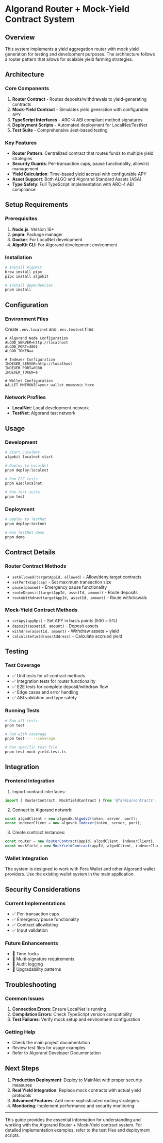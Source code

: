 # Algorand Router + Mock-Yield Contract System

## Overview

This system implements a yield aggregation router with mock yield generation for testing and development purposes. The architecture follows a router pattern that allows for scalable yield farming strategies.

## Architecture

### Core Components

1. **Router Contract** - Routes deposits/withdrawals to yield-generating contracts
2. **Mock-Yield Contract** - Simulates yield generation with configurable APY
3. **TypeScript Interfaces** - ARC-4 ABI compliant method signatures
4. **Deployment Scripts** - Automated deployment for LocalNet/TestNet
5. **Test Suite** - Comprehensive Jest-based testing

### Key Features

- **Router Pattern**: Centralized contract that routes funds to multiple yield strategies
- **Security Guards**: Per-transaction caps, pause functionality, allowlist management
- **Yield Calculation**: Time-based yield accrual with configurable APY
- **Asset Support**: Both ALGO and Algorand Standard Assets (ASA)
- **Type Safety**: Full TypeScript implementation with ARC-4 ABI compliance

## Setup Requirements

### Prerequisites

1. **Node.js**: Version 16+
2. **pnpm**: Package manager
3. **Docker**: For LocalNet development
4. **AlgoKit CLI**: For Algorand development environment

### Installation

```bash
# Install AlgoKit
brew install pipx
pipx install algokit

# Install dependencies
pnpm install
```

## Configuration

### Environment Files

Create `.env.localnet` and `.env.testnet` files:

```env
# Algorand Node Configuration
ALGOD_SERVER=http://localhost
ALGOD_PORT=4001
ALGOD_TOKEN=a

# Indexer Configuration
INDEXER_SERVER=http://localhost
INDEXER_PORT=8980
INDEXER_TOKEN=a

# Wallet Configuration
WALLET_MNEMONIC=your_wallet_mnemonic_here
```

### Network Profiles

- **LocalNet**: Local development network
- **TestNet**: Algorand test network

## Usage

### Development

```bash
# Start LocalNet
algokit localnet start

# Deploy to LocalNet
pnpm deploy:localnet

# Run E2E tests
pnpm e2e:localnet

# Run test suite
pnpm test
```

### Deployment

```bash
# Deploy to TestNet
pnpm deploy:testnet

# Run TestNet demo
pnpm demo
```

## Contract Details

### Router Contract Methods

- `setAllowed(targetAppId, allowed)` - Allow/deny target contracts
- `setPerTxCap(cap)` - Set maximum transaction size
- `pause(paused)` - Emergency pause functionality
- `routeDeposit(targetAppId, assetId, amount)` - Route deposits
- `routeWithdraw(targetAppId, assetId, amount)` - Route withdrawals

### Mock-Yield Contract Methods

- `setApy(apyBps)` - Set APY in basis points (500 = 5%)
- `deposit(assetId, amount)` - Deposit assets
- `withdraw(assetId, amount)` - Withdraw assets + yield
- `calculateYield(userAddress)` - Calculate accrued yield

## Testing

### Test Coverage

- ✅ Unit tests for all contract methods
- ✅ Integration tests for router functionality
- ✅ E2E tests for complete deposit/withdraw flow
- ✅ Edge cases and error handling
- ✅ ABI validation and type safety

### Running Tests

```bash
# Run all tests
pnpm test

# Run with coverage
pnpm test -- --coverage

# Run specific test file
pnpm test mock-yield.test.ts
```

## Integration

### Frontend Integration

1. Import contract interfaces:
```typescript
import { RouterContract, MockYieldContract } from '@farmin/contracts';
```

2. Connect to Algorand network:
```typescript
const algodClient = new algosdk.Algodv2(token, server, port);
const indexerClient = new algosdk.Indexer(token, server, port);
```

3. Create contract instances:
```typescript
const router = new RouterContract(appId, algodClient, indexerClient);
const mockYield = new MockYieldContract(appId, algodClient, indexerClient);
```

### Wallet Integration

The system is designed to work with Pera Wallet and other Algorand wallet providers. Use the existing wallet system in the main application.

## Security Considerations

### Current Implementations
- ✅ Per-transaction caps
- ✅ Emergency pause functionality
- ✅ Contract allowlisting
- ✅ Input validation

### Future Enhancements
- 🔄 Time-locks
- 🔄 Multi-signature requirements
- 🔄 Audit logging
- 🔄 Upgradability patterns

## Troubleshooting

### Common Issues

1. **Connection Errors**: Ensure LocalNet is running
2. **Compilation Errors**: Check TypeScript version compatibility
3. **Test Failures**: Verify mock setup and environment configuration

### Getting Help

- Check the main project documentation
- Review test files for usage examples
- Refer to Algorand Developer Documentation

## Next Steps

1. **Production Deployment**: Deploy to MainNet with proper security measures
2. **Real Yield Integration**: Replace mock contracts with actual yield protocols
3. **Advanced Features**: Add more sophisticated routing strategies
4. **Monitoring**: Implement performance and security monitoring

---

This guide provides the essential information for understanding and working with the Algorand Router + Mock-Yield contract system. For detailed implementation examples, refer to the test files and deployment scripts.